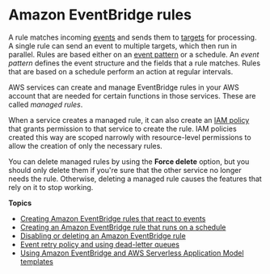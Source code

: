 # Amazon EventBridge rules<a name="eb-rules"></a>

A rule matches incoming [events](eb-events.md) and sends them to [targets](eb-targets.md) for processing\. A single rule can send an event to multiple targets, which then run in parallel\. Rules are based either on an [event pattern](eb-event-patterns.md) or a schedule\. An *event pattern* defines the event structure and the fields that a rule matches\. Rules that are based on a schedule perform an action at regular intervals\.

AWS services can create and manage EventBridge rules in your AWS account that are needed for certain functions in those services\. These are called *managed rules*\. 

When a service creates a managed rule, it can also create an [IAM policy](eb-iam.md) that grants permission to that service to create the rule\. IAM policies created this way are scoped narrowly with resource\-level permissions to allow the creation of only the necessary rules\.

You can delete managed rules by using the **Force delete** option, but you should only delete them if you're sure that the other service no longer needs the rule\. Otherwise, deleting a managed rule causes the features that rely on it to stop working\.



**Topics**
+ [Creating Amazon EventBridge rules that react to events](eb-create-rule.md)
+ [Creating an Amazon EventBridge rule that runs on a schedule](eb-create-rule-schedule.md)
+ [Disabling or deleting an Amazon EventBridge rule](eb-delete-rule.md)
+ [Event retry policy and using dead\-letter queues](eb-rule-dlq.md)
+ [Using Amazon EventBridge and AWS Serverless Application Model templates](eb-use-sam.md)